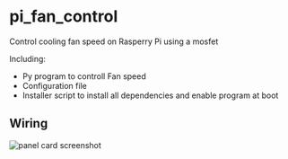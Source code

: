 # pi_fan_control
Control cooling fan speed on Rasperry Pi using a mosfet

Including:
+ Py program to controll Fan speed
+ Configuration file
+ Installer script to install all dependencies and enable program at boot

## Wiring

![panel card screenshot](https://github.com/konnectedvn/lovelace-vertical-slider-cover-card/blob/master/src/konnected_vn_Pi-Fan-Control-8-16-2020.jpg?raw=true "Wriring Diagram")